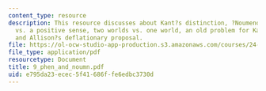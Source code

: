```yaml
---
content_type: resource
description: This resource discusses about Kant?s distinction, ?Noumenon? in a negative
  vs. a positive sense, two worlds vs. one world, an old problem for Kant?s distinction
  and Allison?s deflationary proposal.
file: https://ol-ocw-studio-app-production.s3.amazonaws.com/courses/24-201-topics-in-the-history-of-philosophy-kant-fall-2005/e795da23ecec5f41686ffe6edbc3730d_9_phen_and_noumn.pdf
file_type: application/pdf
resourcetype: Document
title: 9_phen_and_noumn.pdf
uid: e795da23-ecec-5f41-686f-fe6edbc3730d
---
```

